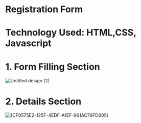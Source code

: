 # Registration Form

# Technology Used: HTML,CSS, Javascript

# 1. Form Filling Section
 
![Untitled design (2)](https://github.com/user-attachments/assets/06faaca8-7ecf-48e0-a96f-c1007f90efc6)


# 2. Details Section
![{CF0575E2-125F-4EDF-A1EF-961AC79FD605}](https://github.com/user-attachments/assets/45c8139e-ed42-4f30-9c79-9fb719e5c36a)

